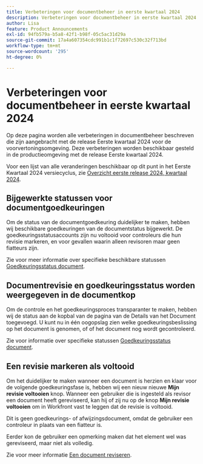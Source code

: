 ```yaml
---
title: Verbeteringen voor documentbeheer in eerste kwartaal 2024
description: Verbeteringen voor documentbeheer in eerste kwartaal 2024
author: Lisa
feature: Product Announcements
exl-id: 94fb579a-b5a8-42f1-b98f-05c5ac31d29a
source-git-commit: 17a4a607354cdc991b1c1f72697c530c32f713bd
workflow-type: tm+mt
source-wordcount: '295'
ht-degree: 0%

---
```


# Verbeteringen voor documentbeheer in eerste kwartaal 2024

Op deze pagina worden alle verbeteringen in documentbeheer beschreven die zijn aangebracht met de release Eerste kwartaal 2024 voor de voorvertoningsomgeving. Deze verbeteringen worden beschikbaar gesteld in de productieomgeving met de release Eerste kwartaal 2024.

Voor een lijst van alle veranderingen beschikbaar op dit punt in het Eerste Kwartaal 2024 versiecyclus, zie [Overzicht eerste release 2024, kwartaal 2024](/help/quicksilver/product-announcements/product-releases/24-q1-release-activity/24-q1-release-overview.md).

## Bijgewerkte statussen voor documentgoedkeuringen

Om de status van de documentgoedkeuring duidelijker te maken, hebben wij beschikbare goedkeuringen van de documentstatus bijgewerkt. De goedkeuringsstatusaccounts zijn nu voltooid voor controleurs die hun revisie markeren, en voor gevallen waarin alleen revisoren maar geen fiatteurs zijn.

Zie voor meer informatie over specifieke beschikbare statussen [Goedkeuringsstatus document](/help/quicksilver/review-and-approve-work/document-reviews-and-approvals/manage-document-approvals/document-approval-status.md).

## Documentrevisie en goedkeuringsstatus worden weergegeven in de documentkop

Om de controle en het goedkeuringsproces transparanter te maken, hebben wij de status aan de kopbal van de pagina van de Details van het Document toegevoegd. U kunt nu in één oogopslag zien welke goedkeuringsbeslissing op het document is genomen, of of het document nog wordt gecontroleerd.

Zie voor informatie over specifieke statussen [Goedkeuringsstatus document](/help/quicksilver/review-and-approve-work/document-reviews-and-approvals/manage-document-approvals/document-approval-status.md).

## Een revisie markeren als voltooid

Om het duidelijker te maken wanneer een document is herzien en klaar voor de volgende goedkeuringsfase is, hebben wij een nieuw nieuwe **Mijn revisie voltooien** knop. Wanneer een gebruiker die is ingesteld als revisor een document heeft gereviseerd, kan hij of zij nu op de knop **Mijn revisie voltooien** om in Workfront vast te leggen dat de revisie is voltooid.

Dit is geen goedkeurings- of afwijzingsdocument, omdat de gebruiker een controleur in plaats van een fiatteur is.

Eerder kon de gebruiker een opmerking maken dat het element wel was gereviseerd, maar niet als volledig.

Zie voor meer informatie [Een document reviseren](/help/quicksilver/review-and-approve-work/document-reviews-and-approvals/review-and-approve-documents/review-a-document.md).
